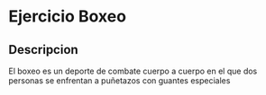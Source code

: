 # Ejercicio Boxeo
## Descripcion
El boxeo es un deporte de combate cuerpo a cuerpo en el que dos personas se enfrentan a puñetazos con guantes especiales